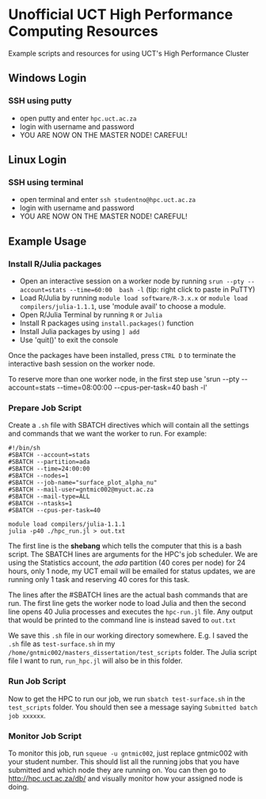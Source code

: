 # Unofficial UCT High Performance Computing Resources
Example scripts and resources for using UCT's High Performance Cluster

## Windows Login

### SSH using putty

* open putty and enter `hpc.uct.ac.za`
* login with username and password
* YOU ARE NOW ON THE MASTER NODE! CAREFUL!

## Linux Login

### SSH using terminal

* open terminal and enter `ssh studentno@hpc.uct.ac.za`
* login with username and password
* YOU ARE NOW ON THE MASTER NODE! CAREFUL!

## Example Usage

### Install R/Julia packages

* Open an interactive session on a worker node by running `srun --pty --account=stats --time=60:00  bash -l` (tip: right click to paste in PuTTY)
* Load R/Julia by running `module load software/R-3.x.x` or `module load compilers/julia-1.1.1`, use 'module avail' to choose a module.
* Open R/Julia Terminal by running `R` or `Julia`
* Install R packages using `install.packages()` function
* Install Julia packages by using `] add `
* Use 'quit()' to exit the console

Once the packages have been installed, press `CTRL D` to terminate the interactive bash session
on the worker node.

To reserve more than one worker node, in the first step use 'srun --pty --account=stats --time=08:00:00 --cpus-per-task=40 bash -l'

### Prepare Job Script

Create a `.sh` file with SBATCH directives which will contain all the settings and commands that we want the worker
to run. For example:
```
#!/bin/sh
#SBATCH --account=stats
#SBATCH --partition=ada
#SBATCH --time=24:00:00
#SBATCH --nodes=1
#SBATCH --job-name="surface_plot_alpha_nu"
#SBATCH --mail-user=gntmic002@myuct.ac.za
#SBATCH --mail-type=ALL
#SBATCH --ntasks=1
#SBATCH --cpus-per-task=40

module load compilers/julia-1.1.1
julia -p40 ./hpc_run.jl > out.txt

```
The first line is the __shebang__ which tells the computer that this is a bash script.
The SBATCH lines are arguments for the HPC's job scheduler. We are using the Statistics
account, the _ada_ partition (40 cores per node) for 24 hours, only 1 node, my UCT email will be emailed for status updates, we are running only 1 task and reserving 40 cores for this task.

The lines after the #SBATCH lines are the actual bash commands that are run. The first line
gets the worker node to load Julia and then the second line opens 40 Julia processes and
executes the `hpc-run.jl` file. Any output that would be printed to the command line is
instead saved to `out.txt`

We save this `.sh` file in our working directory somewhere. E.g. I saved the `.sh` file as `test-surface.sh` in my `/home/gntmic002/masters_dissertation/test_scripts` folder. The Julia script file I want to run, `run_hpc.jl` will also be in this folder.

### Run Job Script

Now to get the HPC to run our job, we run `sbatch test-surface.sh` in the `test_scripts` folder. You should then see a message saying `Submitted batch job xxxxxx`. 

### Monitor Job Script

To monitor this job, run `squeue -u gntmic002`, just replace gntmic002 with your student number. This should list all the running jobs that you have submitted and which node they are running on. You can then go to http://hpc.uct.ac.za/db/ and visually monitor how your assigned node is doing.


